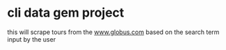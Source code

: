 # cli data gem project

this will scrape tours from the www.globus.com based on the search term input by the user

